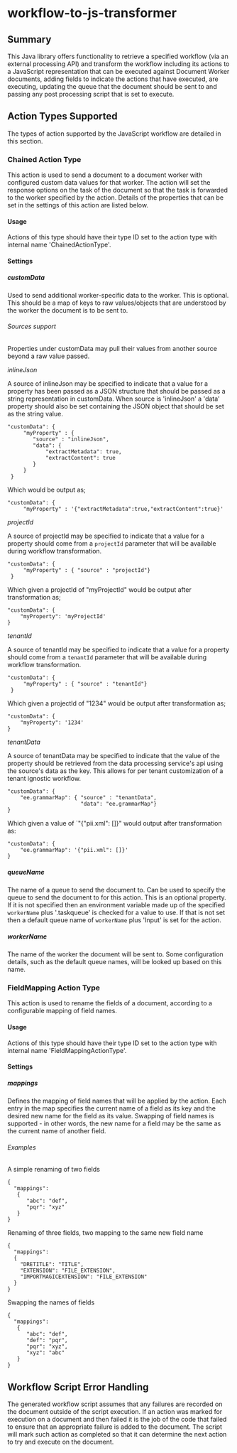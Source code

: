 # workflow-to-js-transformer

## Summary

This Java library offers functionality to retrieve a specified workflow (via an external processing API) and transform the workflow including its actions to a JavaScript representation that can be executed against Document Worker documents, adding fields to indicate the actions that have executed, are executing, updating the queue that the document should be sent to and passing any post processing script that is set to execute.

## Action Types Supported

The types of action supported by the JavaScript workflow are detailed in this section.

### Chained Action Type

This action is used to send a document to a document worker with configured custom data values for that worker. The action will set the response options on the task of the document so that the task is forwarded to the worker specified by the action. Details of the properties that can be set in the settings of this action are listed below.

#### Usage

Actions of this type should have their type ID set to the action type with internal name 'ChainedActionType'.

#### Settings

##### customData

Used to send additional worker-specific data to the worker. This is optional. This should be a map of keys to raw values/objects that are understood by the worker the document is to be sent to.


###### Sources support

Properties under customData may pull their values from another source beyond a raw value passed.

*inlineJson*

A source of inlineJson may be specified to indicate that a value for a property has been passed as a JSON structure that should be
passed as a string representation in customData. When source is 'inlineJson' a 'data' property should also be set containing the
JSON object that should be set as the string value.

```
"customData": {
     "myProperty" : {
        "source" : "inlineJson",
        "data": {
            "extractMetadata": true,
            "extractContent": true
        }
     }
 }
```

Which would be output as;

```
"customData": {
     "myProperty" : '{"extractMetadata":true,"extractContent":true}'
```

*projectId*

A source of projectId may be specified to indicate that a value for a property should come from a `projectId` parameter that will
 be available during workflow transformation.

```
"customData": {
     "myProperty" : { "source" : "projectId"}
 }
```

Which given a projectId of "myProjectId" would be output after transformation as;

```
"customData": {
    "myProperty": 'myProjectId'
}
```

*tenantId*

A source of tenantId may be specified to indicate that a value for a property should come from a `tenantId` parameter that will
 be available during workflow transformation.

```
"customData": {
     "myProperty" : { "source" : "tenantId"}
 }
```

Which given a projectId of "1234" would be output after transformation as;

```
"customData": {
    "myProperty": '1234'
}
```

*tenantData*

A source of tenantData may be specified to indicate that the value of the property should be retrieved from the data processing service's api using the source's data as the key. This allows for per tenant customization of a tenant ignostic workflow.

```
"customData": {
    "ee.grammarMap": { "source" : "tenantData",
                       "data": "ee.grammarMap"}
}
```
Which given a value of `"{"pii.xml": []}" would output after transformation as:

```
"customData": {
    "ee.grammarMap": '{"pii.xml": []}'
}
```


##### queueName

The name of a queue to send the document to. Can be used to specify the queue to send the document to for this action. This is an optional property. If it is not specified then an environment variable made up of the specified `workerName` plus '.taskqueue' is checked for a value to use. If that is not set then a default queue name of `workerName` plus 'Input' is set for the action.

##### workerName

The name of the worker the document will be sent to. Some configuration details, such as the default queue names, will be looked up based on this name.

### FieldMapping Action Type

This action is used to rename the fields of a document, according to a configurable mapping of field names.

#### Usage

Actions of this type should have their type ID set to the action type with internal name 'FieldMappingActionType'.

#### Settings

##### mappings

Defines the mapping of field names that will be applied by the action. Each entry in the map specifies the current name of a field as its key and the desired new name for the field as its value. Swapping of field names is supported - in other words, the new name for a field may be the same as the current name of another field.

###### Examples

A simple renaming of two fields
```
{
  "mappings": 
   {
      "abc": "def",
      "pqr": "xyz"
   }
}
```

Renaming of three fields, two mapping to the same new field name
```
{
  "mappings":
  {
    "DRETITLE": "TITLE",
    "EXTENSION": "FILE_EXTENSION",
    "IMPORTMAGICEXTENSION": "FILE_EXTENSION"
  }
}
```

Swapping the names of fields
```
{
  "mappings": 
   {
      "abc": "def",
      "def": "pqr",
      "pqr": "xyz",
      "xyz": "abc"
   }
}
```

## Workflow Script Error Handling

The generated workflow script assumes that any failures are recorded on the document outside of the script execution. If an
action was marked for execution on a document and then failed it is the job of the code that failed to ensure that an
appropriate failure is added to the document. The script will mark such action as completed so that it can determine the next
action to try and execute on the document.

